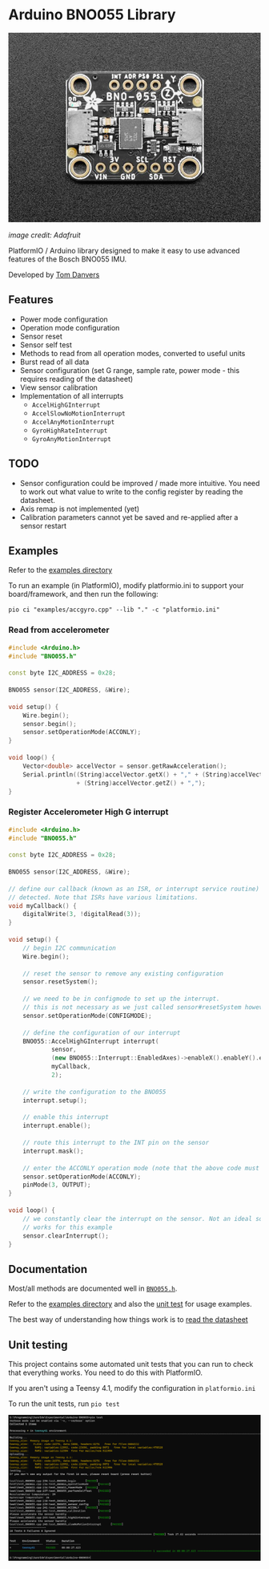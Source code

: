 # Arduino BNO055 Library

![](resources/BNO055.jpg)

*image credit: Adafruit*

PlatformIO / Arduino library designed to make it easy to use 
advanced features of the Bosch BNO055 IMU.

Developed by [Tom Danvers](https://github.com/TomD53)

## Features

- Power mode configuration
- Operation mode configuration
- Sensor reset
- Sensor self test
- Methods to read from all operation modes, converted to useful units
- Burst read of all data
- Sensor configuration (set G range, sample rate, power mode - 
this requires reading of the datasheet)
- View sensor calibration
- Implementation of all interrupts
  - `AccelHighGInterrupt`
  - `AccelSlowNoMotionInterrupt`
  - `AccelAnyMotionInterrupt`
  - `GyroHighRateInterrupt`
  - `GyroAnyMotionInterrupt`

## TODO

- Sensor configuration could be improved / made more intuitive. You need to work out what value to write to the 
config register by reading the datasheet.
- Axis remap is not implemented (yet)
- Calibration parameters cannot yet be saved and re-applied after a sensor restart

## Examples

Refer to the [examples directory](examples)

To run an example (in PlatformIO), modify platformio.ini to support your board/framework, and then run the following:

    pio ci "examples/accgyro.cpp" --lib "." -c "platformio.ini"

### Read from accelerometer

```cpp
#include <Arduino.h>
#include "BNO055.h"

const byte I2C_ADDRESS = 0x28;

BNO055 sensor(I2C_ADDRESS, &Wire);

void setup() {
    Wire.begin();
    sensor.begin();
    sensor.setOperationMode(ACCONLY);
}

void loop() {
    Vector<double> accelVector = sensor.getRawAcceleration();
    Serial.println((String)accelVector.getX() + "," + (String)accelVector.getY() + ","
                   + (String)accelVector.getZ() + ",");
}
```

### Register Accelerometer High G interrupt

```cpp
#include <Arduino.h>
#include "BNO055.h"

const byte I2C_ADDRESS = 0x28;

BNO055 sensor(I2C_ADDRESS, &Wire);

// define our callback (known as an ISR, or interrupt service routine) to be called when the interrupt is
// detected. Note that ISRs have various limitations.
void myCallback() {
    digitalWrite(3, !digitalRead(3));
}

void setup() {
    // begin I2C communication
    Wire.begin();

    // reset the sensor to remove any existing configuration
    sensor.resetSystem();

    // we need to be in configmode to set up the interrupt.
    // this is not necessary as we just called sensor#resetSystem however it is here for completeness
    sensor.setOperationMode(CONFIGMODE);

    // define the configuration of our interrupt
    BNO055::AccelHighGInterrupt interrupt(
            sensor,
            (new BNO055::Interrupt::EnabledAxes)->enableX().enableY().enableZ(),
            myCallback,
            2);

    // write the configuration to the BNO055
    interrupt.setup();

    // enable this interrupt
    interrupt.enable();

    // route this interrupt to the INT pin on the sensor
    interrupt.mask();

    // enter the ACCONLY operation mode (note that the above code must run in COMFIGMODE)
    sensor.setOperationMode(ACCONLY);
    pinMode(3, OUTPUT);
}

void loop() {
    // we constantly clear the interrupt on the sensor. Not an ideal solution and not efficient, but
    // works for this example
    sensor.clearInterrupt();
}
```

## Documentation

Most/all methods are documented well in [`BNO055.h`](src/BNO055.h).

Refer to the [examples directory](examples) and also the [unit test](test/test_BNO055.cpp) for usage examples.

The best way of understanding how things work is to [read the datasheet](datasheet.pdf)

## Unit testing

This project contains some automated unit tests that you can run to check that everything works.
You need to do this with PlatformIO.

If you aren't using a Teensy 4.1, modify the configuration in `platformio.ini`

To run the unit tests, run ```pio test```

![](resources/test_result.png)


